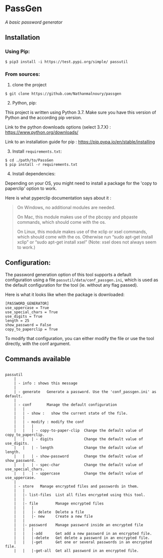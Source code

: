 # PassGen 
*A basic password generator*


## Installation
### Using Pip:
```shell script
$ pip3 install -i https://test.pypi.org/simple/ passutil
```

### From sources:

1. clone the project 

```shell
$ git clone https://github.com/Nathanmalnoury/passgen
```



2. Python, pip:

This project is written using Python 3.7. Make sure you have this version of Python and the according pip version.

Link to the python downloads options (select 3.7.X) : https://www.python.org/downloads/

Link to an installation guide for pip : https://pip.pypa.io/en/stable/installing



3. Install `requirements.txt`:

```
$ cd ./path/to/PassGen
$ pip install -r requirements.txt
```



4. Install dependencies:

Depending on your OS,  you might need to install a package for the 'copy to paperclip' option to work.

Here is what pyperclip documentation says about it :

> On Windows, no additional modules are needed.
>
> 
>
> On Mac, this module makes use of the pbcopy and pbpaste commands, which should come with the os.
>
> 
>
> On Linux, this module makes use of the xclip or xsel commands, which should come with the os. Otherwise run “sudo apt-get install xclip” or “sudo apt-get install xsel” (Note: xsel does not always seem to work.)



## Configuration:

The password generation option of this tool supports a default configuration using a file `passutil/data/conf_passgen.ini`, which is used as the default configuration for the tool (ie. without any flag passed).


Here is what it looks like when the package is downloaded: 

```
[PASSWORD_GENERATOR]
use_uppercase = True
use_special_chars = True
use_digits = True
length = 25
show_password = False
copy_to_paperclip = True

```

To modify that configuration, you can either modify the file or use the tool directly, with the conf argument.

## Commands available
```

passutil
    |
    | - info : shows this message
    |
    | - generate   Generate a password. Use the 'conf_passgen.ini' as default.
    |
    | - conf       Manage the default configuration
    |   |
    |   | - show :   show the current state of the file.
    |   |
    |   | - modify : modify the conf
    |   |   |
    |   |   | - copy-to-paper-clip  Change the default value of copy_to_paperclip.
    |   |   | - digits              Change the default value of use_digits.
    |   |   | - length              Change the default value of length.
    |   |   | - show-password       Change the default value of show_password.
    |   |   | - spec-char           Change the default value of use_special_chars.
    |   |   | - uppercase           Change the default value of use_uppercase.
    |
    | - store   Manage encrypted files and passwords in them.
    |   |
    |   |- list-files  List all files encrypted using this tool.
    |   |
    |   |- file        Manage encrypted files
    |   |   |
    |   |   |- delete  Delete a file
    |   |   |- new     Create a new file
    |   |
    |   |- password    Manage password inside an encrypted file
    |   |   |
    |   |   |-add      Get add a new password in an encrypted file.
    |   |   |-delete   Get delete a password in an encrypted file.
    |   |   |-get      Get one or several passwords in an encrypted file.
    |   |   |-get-all  Get all password in an encrypted file.
``` 


